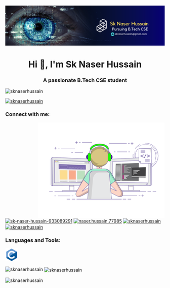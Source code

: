 ![Header](https://github.com/SkNaserHussain/SkNaserHussain/blob/main/Github%20%20banner.png)
<h1 align="center">Hi 👋, I'm Sk Naser Hussain</h1>
<h3 align="center">A passionate B.Tech CSE student </h3>

<p align="left"> <img src="https://komarev.com/ghpvc/?username=sknaserhussain&label=Profile%20views&color=0e75b6&style=flat" alt="sknaserhussain" /> </p>

<p align="left"> <a href="https://github.com/ryo-ma/github-profile-trophy"><img src="https://github-profile-trophy.vercel.app/?username=sknaserhussain" alt="sknaserhussain" /></a> </p>

<h3 align="left">Connect with me:</h3>
<img align="right" alt="Coding" width="400" src="https://raw.githubusercontent.com/devSouvik/devSouvik/master/gif3.gif">
<p align="left">
<a href="https://linkedin.com/in/sk-naser-hussain-933089291" target="blank"><img align="center" src="https://raw.githubusercontent.com/rahuldkjain/github-profile-readme-generator/master/src/images/icons/Social/linked-in-alt.svg" alt="sk-naser-hussain-933089291" height="30" width="40" /></a>
<a href="https://fb.com/naser.hussain.77985" target="blank"><img align="center" src="https://raw.githubusercontent.com/rahuldkjain/github-profile-readme-generator/master/src/images/icons/Social/facebook.svg" alt="naser.hussain.77985" height="30" width="40" /></a>
<a href="https://instagram.com/sknaserhussain" target="blank"><img align="center" src="https://raw.githubusercontent.com/rahuldkjain/github-profile-readme-generator/master/src/images/icons/Social/instagram.svg" alt="sknaserhussain" height="30" width="40" /></a>
<a href="https://www.leetcode.com/sknaserhussain" target="blank"><img align="center" src="https://raw.githubusercontent.com/rahuldkjain/github-profile-readme-generator/master/src/images/icons/Social/leet-code.svg" alt="sknaserhussain" height="30" width="40" /></a>
</p>

<h3 align="left">Languages and Tools:</h3>
<p align="left"> <a href="https://www.cprogramming.com/" target="_blank" rel="noreferrer"> <img src="https://raw.githubusercontent.com/devicons/devicon/master/icons/c/c-original.svg" alt="c" width="40" height="40"/> </a> </p>

<p><img align="left" src="https://github-readme-stats.vercel.app/api/top-langs?username=sknaserhussain&show_icons=true&locale=en&layout=compact" alt="sknaserhussain" /></p>

<p>&nbsp;<img align="center" src="https://github-readme-stats.vercel.app/api?username=sknaserhussain&show_icons=true&locale=en" alt="sknaserhussain" /></p>

<p><img align="center" src="https://github-readme-streak-stats.herokuapp.com/?user=sknaserhussain&" alt="sknaserhussain" /></p>
